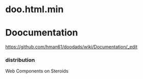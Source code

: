 # doo.html.min
# Doocumentation
https://github.com/hman61/doodads/wiki/Documentation/_edit
### distribution
Web Components on Steroids
